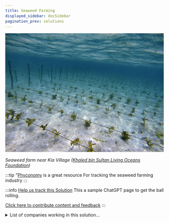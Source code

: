 ```yaml
---
title: Seaweed Farming
displayed_sidebar: docSidebar
pagination_prev: solutions
---
```

![](/../static/img/seaweed-farming.jpg)

*Seaweed farm near Kia Village ([Khaled bin Sultan Living Oceans Foundation](https://www.livingoceansfoundation.org/sustainable-seaweed-farming-part-1/))*

:::tip "[Phyconomy](https://phyconomy.net) is a great resource
For tracking the seaweed farming industry
:::

:::info [Help us track this Solution](contribute)
This a sample ChatGPT page to get the ball rolling.

[Click here to contribute content and feedback](contribute)
:::

<details>
        <summary>List of companies working in this solution...</summary>
        <div>
            <ul>
             
                <li><a href="http://cellana.com">Cellana</a></li>
            
                <li><a href="https://phyconomy.net">Phyconomy</a></li>
            
                <li><a href="http://www.aljadix.com/">Aljadix</a></li>
            
            </ul>
        </div>
        </details>

## Overview

- Seaweed Farming: Developing seaweed cultivation to combat climate change with advanced technologies.

## Progress Made

- **Automated Farming Systems**: Reduced cost by eliminating manual labor.
- **Seaweed Breeding Programs**: Developed disease-resistant strains, improved quality.
- **New Processing Technologies**: Extracted valuable compounds like carrageenan and agar.
- **Ocean Solution Farms**: Uses photosynthesis to convert CO2 into seaweed, mitigating climate change.

## Lessons Learned

- **Effective Carbon Capture**: Seaweed farming captures CO2 and improves water quality.
- **Habitat Creation**: Provides habitat for marine life while addressing climate change.
- **Need for Planning and Management**: Successful seaweed farming requires careful management.
- **Industry Players**: Companies and organizations actively developing and implementing seaweed farming.
- **Global Success Stories**: Several successful seaweed farming projects globally.
- **Potential and Challenges**: Seaweed farming holds potential for climate change reversal, but challenges remain.

## Challenges Ahead

- **Scaling Production**: Global seaweed production must increase by a factor of 1000 to make significant climate impact.
- **Widespread Adoption Challenges**: Overcoming obstacles such as suitable farm locations, CO2 and nutrient supply, environmental impact.
- **Prominent Players**: Companies like Seaweed Energy Solutions, GreenWave, and Ocean Promise are pioneering seaweed farming.

## Best Path Forward

- **Research and Development**: Continued research needed for large-scale adoption.
- **Carbon Sequestration Potential**: Seaweed farming can significantly reduce CO2 levels.
- **Significant Industry Progress**: Companies and organizations have made substantial strides.
- **Potential Climate Impact**: Large-scale seaweed farming can effectively combat climate change.
